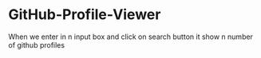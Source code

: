# GitHub-Profile-Viewer
When we enter in n input box and click on search button it show n number of github profiles
